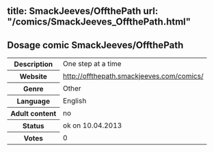 title: SmackJeeves/OffthePath
url: "/comics/SmackJeeves_OffthePath.html"
---
Dosage comic SmackJeeves/OffthePath
-----------------------------------------

<table class="comicinfo">
<tr>
<th>Description</th><td>One step at a time</td>
</tr>
<tr>
<th>Website</th><td><a href="http://offthepath.smackjeeves.com/comics/">http://offthepath.smackjeeves.com/comics/</a></td>
</tr>
<tr>
<th>Genre</th><td>Other</td>
</tr>
<tr>
<th>Language</th><td>English</td>
</tr>
<tr>
<th>Adult content</th><td>no</td>
</tr>
<tr>
<th>Status</th><td>ok on 10.04.2013</td>
</tr>
<tr>
<th>Votes</th><td>0</div></td>
</tr>
</table>
